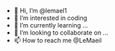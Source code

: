 - 👋 Hi, I’m @lemael1
- 👀 I’m interested in coding
- 🌱 I’m currently learning ...
- 💞️ I’m looking to collaborate on ...
- 📫 How to reach me @LeMaeil

<!---
lemael1/lemael1 is a ✨ special ✨ repository because its `README.md` (this file) appears on your GitHub profile.
You can click the Preview link to take a look at your changes.
--->
